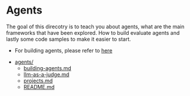 # Agents
The goal of this direcotry is to teach you about agents, what are the main frameworks that have been explored. How to build evaluate agents and lastly some code samples to make it easier to start. 


* For building agents, please refer to [here](./building-agents.md)


- [agents/](./README.md)
    - [building-agents.md](./building-agents.md)
    - [llm-as-a-judge.md](./llm-as-a-judge.md)
    - [projects.md](./projects.md)
    - [README.md](./README.md)